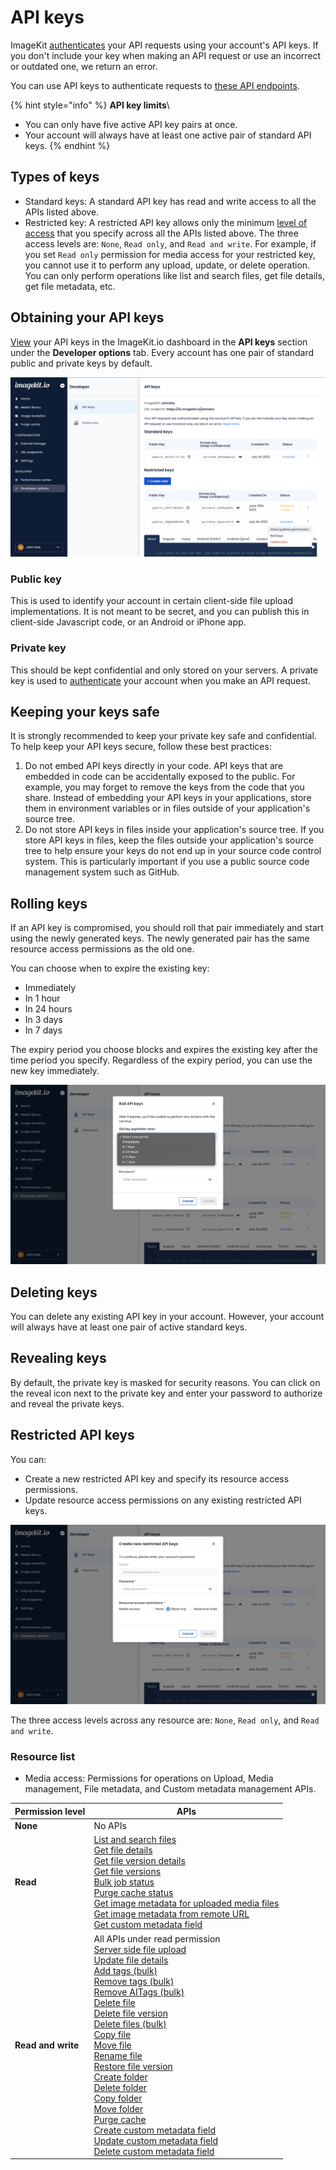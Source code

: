 # API keys

ImageKit [authenticates](authentication.md) your API requests using your account's API keys. If you don't include your key when making an API request or use an incorrect or outdated one, we return an error.

You can use API keys to authenticate requests to [these API endpoints](README.md).

{% hint style="info" %}
**API key limits**\

- You can only have five active API key pairs at once.
- Your account will always have at least one active pair of standard API keys.
  {% endhint %}

## Types of keys

- Standard keys: A standard API key has read and write access to all the APIs listed above.
- Restricted key: A restricted API key allows only the minimum [level of access](#resource-list) that you specify across all the APIs listed above. The three access levels are: `None`, `Read only`, and `Read and write`. For example, if you set `Read only` permission for media access for your restricted key, you cannot use it to perform any upload, update, or delete operation. You can only perform operations like list and search files, get file details, get file metadata, etc.

## Obtaining your API keys

[View](https://imagekit.io/dashboard/developer/api-keys) your API keys in the ImageKit.io dashboard in the **API keys** section under the **Developer options** tab. Every account has one pair of standard public and private keys by default.

![The API keys section in Developer options](../../.gitbook/assets/api-keys.png)

### **Public key**

This is used to identify your account in certain client-side file upload implementations. It is not meant to be secret, and you can publish this in client-side Javascript code, or an Android or iPhone app.

### **Private key**

This should be kept confidential and only stored on your servers. A private key is used to [authenticate](authentication.md) your account when you make an API request.

## Keeping your keys safe

It is strongly recommended to keep your private key safe and confidential. To help keep your API keys secure, follow these best practices:

1. Do not embed API keys directly in your code. API keys that are embedded in code can be accidentally exposed to the public. For example, you may forget to remove the keys from the code that you share. Instead of embedding your API keys in your applications, store them in environment variables or in files outside of your application's source tree.
2. Do not store API keys in files inside your application's source tree. If you store API keys in files, keep the files outside your application's source tree to help ensure your keys do not end up in your source code control system. This is particularly important if you use a public source code management system such as GitHub.

## Rolling keys

If an API key is compromised, you should roll that pair immediately and start using the newly generated keys. The newly generated pair has the same resource access permissions as the old one.

You can choose when to expire the existing key:

- Immediately
- In 1 hour
- In 24 hours
- In 3 days
- In 7 days

The expiry period you choose blocks and expires the existing key after the time period you specify. Regardless of the expiry period, you can use the new key immediately.

![Roll API keys](../../.gitbook/assets/roll-keys.png)

## Deleting keys

You can delete any existing API key in your account. However, your account will always have at least one pair of active standard keys.

## Revealing keys

By default, the private key is masked for security reasons. You can click on the reveal icon next to the private key and enter your password to authorize and reveal the private keys.

## Restricted API keys

You can:

- Create a new restricted API key and specify its resource access permissions.
- Update resource access permissions on any existing restricted API keys.

![Create restricted API keys](../../.gitbook/assets/create-new-restricted-key.png)

The three access levels across any resource are: `None`, `Read only`, and `Read and write`.

### Resource list

- Media access: Permissions for operations on Upload, Media management, File metadata, and Custom metadata management APIs.

| Permission level   | APIs                                                                                                                                                                                                                                                                                                                                                                                                                                                                                                                                                                                                                                                                                                                                                                                                                                                                                                                                                                                                                                                                                                                                                                                                                                                                                                            |
| ------------------ | --------------------------------------------------------------------------------------------------------------------------------------------------------------------------------------------------------------------------------------------------------------------------------------------------------------------------------------------------------------------------------------------------------------------------------------------------------------------------------------------------------------------------------------------------------------------------------------------------------------------------------------------------------------------------------------------------------------------------------------------------------------------------------------------------------------------------------------------------------------------------------------------------------------------------------------------------------------------------------------------------------------------------------------------------------------------------------------------------------------------------------------------------------------------------------------------------------------------------------------------------------------------------------------------------------------- |
| **None**           | No APIs                                                                                                                                                                                                                                                                                                                                                                                                                                                                                                                                                                                                                                                                                                                                                                                                                                                                                                                                                                                                                                                                                                                                                                                                                                                                                                         |
| **Read**           | [List and search files](../media-api/list-and-search-files.md) <br/> [Get file details](../media-api/get-file-details.md) <br/> [Get file version details](../media-api/get-file-version-details.md) <br/> [Get file versions](../media-api/get-file-versions.md) <br/> [Bulk job status](../media-api/copy-move-folder-status.md) <br/> [Purge cache status](../media-api/purge-cache-status.md) <br/> [Get image metadata for uploaded media files](../metadata-api/get-image-metadata-for-uploaded-media-files.md) <br/> [Get image metadata from remote URL](../metadata-api/get-image-metadata-from-remote-url.md) <br/> [Get custom metadata field](../custom-metadata-fields-api/get-custom-metadata-field.md)                                                                                                                                                                                                                                                                                                                                                                                                                                                                                                                                                                                           |
| **Read and write** | All APIs under read permission <br/> [Server side file upload](../upload-file-api/server-side-file-upload.md) <br/> [Update file details](../media-api/update-file-details.md) <br/> [Add tags (bulk)](../media-api/add-tags-bulk.md) <br/>[Remove tags (bulk)](../media-api/remove-tags-bulk.md) <br/>[Remove AITags (bulk)](../media-api/remove-aitags-bulk.md)<br/> [Delete file](../media-api/delete-file.md) <br/> [Delete file version](../media-api/delete-file-version.md) <br/>[Delete files (bulk)](../media-api/delete-files-bulk.md)<br/>[Copy file](../media-api/copy-file.md)<br/>[Move file](../media-api/move-file.md)<br/>[Rename file](../media-api/rename-file.md)<br/>[Restore file version](../media-api/restore-file-version.md)<br/>[Create folder](../media-api/create-folder.md)<br/>[Delete folder](../media-api/delete-folder.md)<br/>[Copy folder](../media-api/copy-folder.md)<br/>[Move folder](../media-api/move-folder.md)<br/>[Purge cache](../media-api/purge-cache.md)<br/> [Create custom metadata field](../custom-metadata-fields-api/create-custom-metadata-field.md) <br/>[Update custom metadata field](../custom-metadata-fields-api/update-custom-metadata-field.md) <br/>[Delete custom metadata field](../custom-metadata-fields-api/delete-custom-metadata-field.md) |
